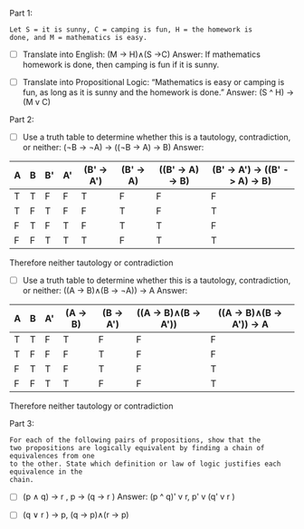 Part 1:
```
Let S = it is sunny, C = camping is fun, H = the homework is
done, and M = mathematics is easy.
```
- [ ] Translate into English: (M → H)∧(S →C)
Answer: If mathematics homework is done, then camping is fun if it is sunny.
 
- [ ] Translate into Propositional Logic: “Mathematics is easy or camping is fun, as long as it is sunny and the homework is done.”
Answer: (S ^ H) -> (M v C)
 
Part 2:
 - [ ] Use a truth table to determine whether this is a tautology, contradiction, or neither:  (¬B → ¬A) → ((¬B → A) → B)
Answer:

| A | B | B' |  A' | (B' -> A') | (B' -> A) | ((B' -> A) -> B) | (B' -> A') -> ((B' -> A) -> B)
|---|---|----|-----|------------|-----------|------------------|-------------------------------
| T | T | F  |  F  |     T      |     F     |         F        |               F               
| T | F | T  |  F  |     F      |     T     |         F        |               T               
| F | T | F  |  T  |     F      |     T     |         T        |               F               
| F | F | T  |  T  |     T      |     F     |         T        |               T               

Therefore neither tautology or contradiction
 
 - [ ] Use a truth table to determine whether this is a tautology, contradiction, or neither:  ((A → B)∧(B → ¬A)) → A
Answer:

| A | B | A' | (A → B) | (B → A') | ((A → B)∧(B → A')) | ((A → B)∧(B → A')) → A
|---|---|----|---------|----------|--------------------|------------------------
| T | T | F  |    T    |    F     |         F          |            F           
| T | F | F  |    F    |    T     |         F          |            F           
| F | T | T  |    F    |    T     |         F          |            T           
| F | F | T  |    T    |    F     |         F          |            T           

Therefore neither tautology or contradiction

Part 3:
```
For each of the following pairs of propositions, show that the
two propositions are logically equivalent by finding a chain of equivalences from one
to the other. State which definition or law of logic justifies each equivalence in the
chain.
```
 - [ ] (p ∧ q) → r , p → (q → r )
  Answer:
(p ^ q)' v r, p' v (q' v r )

 - [ ] (q ∨ r ) → p, (q → p)∧(r → p)
